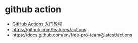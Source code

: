 # github action

* [GitHub Actions 入门教程](http://www.ruanyifeng.com/blog/2019/09/getting-started-with-github-actions.html)
* https://github.com/features/actions
* https://docs.github.com/en/free-pro-team@latest/actions